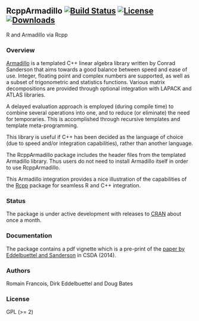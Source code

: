 
## RcppArmadillo [![Build Status](https://travis-ci.org/RcppCore/RcppArmadillo.png)](https://travis-ci.org/RcppCore/RcppArmadillo) [![License](http://img.shields.io/badge/license-GPL%20%28%3E=%202%29-brightgreen.svg?style=flat)](http://www.gnu.org/licenses/gpl-2.0.html) [![Downloads](http://cranlogs.r-pkg.org/badges/RcppArmadillo?color=brightgreen)](http://cran.rstudio.com/package=RcppArmadillo)

R and Armadillo via Rcpp

### Overview

[Armadillo](http://arma.sf.net) is a templated C++ linear algebra library
written by Conrad Sanderson that aims towards a good balance between speed and ease of use. Integer,
floating point and complex numbers are supported, as well as a subset of
trigonometric and statistics functions. Various matrix decompositions are
provided through optional integration with LAPACK and ATLAS libraries.
 
A delayed evaluation approach is employed (during compile time) to combine 
several operations into one, and to reduce (or eliminate) the need for 
temporaries. This is accomplished through recursive templates and template 
meta-programming.   

This library is useful if C++ has been decided as the language of choice 
(due to speed and/or integration capabilities), rather than another language.

The RcppArmadillo package includes the header files from the templated
Armadillo library. Thus users do not need to install Armadillo itself in
order to use RcppArmadillo. 
 
This Armadillo integration provides a nice illustration of the 
capabilities of the [Rcpp](http://www.rcpp.org) package for seamless R and
C++ integration. 

### Status

The package is under active development with releases to
[CRAN](http://cran.r-project.org) about once a month.

### Documentation

The package contains a pdf vignette which is a pre-print of the [paper by
Eddelbuettel and Sanderson](http://dx.doi.org/10.1016/j.csda.2013.02.005) 
in CSDA (2014).

### Authors

Romain Francois, Dirk Eddelbuettel and Doug Bates

### License

GPL (>= 2)

